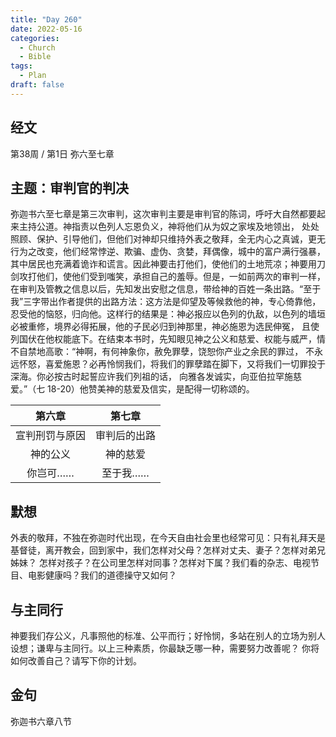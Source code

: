 ```yaml
---
title: "Day 260"
date: 2022-05-16
categories:
  - Church
  - Bible
tags:
  - Plan
draft: false
---
```


## 经文
第38周 / 第1日 弥六至七章

## 主题：审判官的判决
弥迦书六至七章是第三次审判，这次审判主要是审判官的陈词，呼吁大自然都要起来主持公道。神指责以色列人忘恩负义，神将他们从为奴之家埃及地领出，
处处照顾、保护、引导他们，但他们对神却只维持外表之敬拜，全无内心之真诚，更无行为之改变，他们经常悖逆、欺骗、虚伪、贪婪，拜偶像，城中的富户满行强暴，
其中居民也充满着诡诈和谎言。因此神要击打他们，使他们的土地荒凉；神要用刀剑攻打他们，使他们受到嗤笑，承担自己的羞辱。但是，一如前两次的审判一样，
在审判及管教之信息以后，先知发出安慰之信息，带给神的百姓一条出路。“至于我”三字带出作者提供的出路方法：这方法是仰望及等候救他的神，专心倚靠他，
忍受他的恼怒，归向他。这样行的结果是：神必报应以色列的仇敌，以色列的墙垣必被重修，境界必得拓展，他的子民必归到神那里，神必施恩为选民伸冤，
且使列国伏在他权能底下。在结束本书时，先知眼见神之公义和慈爱、权能与威严，情不自禁地高歌：“神啊，有何神象你，赦免罪孽，饶恕你产业之余民的罪过，
不永远怀怒，喜爱施恩？必再怜悯我们，将我们的罪孽踏在脚下，又将我们一切罪投于深海。你必按古时起誓应许我们列祖的话，
向雅各发诚实，向亚伯拉罕施慈爱。”（七  18-20）他赞美神的慈爱及信实，是配得一切称颂的。

|    第六章    |   第七章    |
|:---------:|:--------:|
|  宣判刑罚与原因  |  审判后的出路  |
|   神的公义    |   神的慈爱   |
|   你岂可……   |  至于我……   |

## 默想
外表的敬拜，不独在弥迦时代出现，在今天自由社会里也经常可见：只有礼拜天是基督徒，离开教会，回到家中，我们怎样对父母？怎样对丈夫、妻子？怎样对弟兄姊妹？
怎样对孩子？在公司里怎样对同事？怎样对下属？我们看的杂志、电视节目、电影健康吗？我们的道德操守又如何？

## 与主同行
神要我们存公义，凡事照他的标准、公平而行；好怜悯，多站在别人的立场为别人设想；谦卑与主同行。以上三种素质，你最缺乏哪一种，需要努力改善呢？
你将如何改善自己？请写下你的计划。

## 金句
弥迦书六章八节

[comment]: <> (## 附录)

